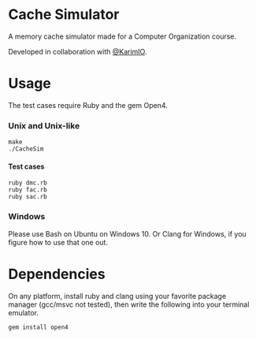 # Cache Simulator
A memory cache simulator made for a Computer Organization course.

Developed in collaboration with [@KarimIO](https://github.com/KarimIO).

# Usage
The test cases require Ruby and the gem Open4.

### Unix and Unix-like

    make
    ./CacheSim

#### Test cases

    ruby dmc.rb
    ruby fac.rb
    ruby sac.rb

### Windows
Please use Bash on Ubuntu on Windows 10. Or Clang for Windows, if you figure how to use that one out.

# Dependencies
On any platform, install ruby and clang using your favorite package manager (gcc/msvc not tested), then write the following into your terminal emulator.

    gem install open4